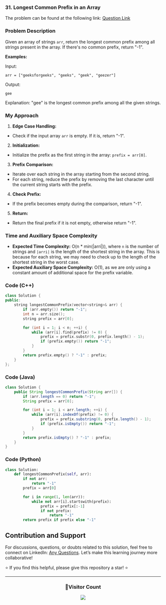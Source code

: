 ### 31. Longest Common Prefix in an Array

The problem can be found at the following link: [Question Link](https://www.geeksforgeeks.org/problems/longest-common-prefix-in-an-array5129/1)

### Problem Description

Given an array of strings `arr`, return the longest common prefix among all strings present in the array. If there's no common prefix, return "-1".

**Examples:**

Input:

```
arr = ["geeksforgeeks", "geeks", "geek", "geezer"]
```

Output:

```
gee
```

Explanation:
"gee" is the longest common prefix among all the given strings.

### My Approach

1. **Edge Case Handling:**

- Check if the input array `arr` is empty. If it is, return "-1".

2. **Initialization:**

- Initialize the prefix as the first string in the array: `prefix = arr[0]`.

3. **Prefix Comparison:**

- Iterate over each string in the array starting from the second string.
- For each string, reduce the prefix by removing the last character until the current string starts with the prefix.

4. **Check Prefix:**

- If the prefix becomes empty during the comparison, return "-1".

5. **Return:**

- Return the final prefix if it is not empty, otherwise return "-1".

### Time and Auxiliary Space Complexity

- **Expected Time Complexity:** O(n \* min(|arri|)), where `n` is the number of strings and `|arri|` is the length of the shortest string in the array. This is because for each string, we may need to check up to the length of the shortest string in the worst case.
- **Expected Auxiliary Space Complexity:** O(1), as we are only using a constant amount of additional space for the prefix variable.

### Code (C++)

```cpp
class Solution {
public:
    string longestCommonPrefix(vector<string>& arr) {
        if (arr.empty()) return "-1";
        int n = arr.size();
        string prefix = arr[0];

        for (int i = 1; i < n; ++i) {
            while (arr[i].find(prefix) != 0) {
                prefix = prefix.substr(0, prefix.length() - 1);
                if (prefix.empty()) return "-1";
            }
        }
        return prefix.empty() ? "-1" : prefix;
    }
};
```

### Code (Java)

```java
class Solution {
    public String longestCommonPrefix(String arr[]) {
        if (arr.length == 0) return "-1";
        String prefix = arr[0];

        for (int i = 1; i < arr.length; ++i) {
            while (arr[i].indexOf(prefix) != 0) {
                prefix = prefix.substring(0, prefix.length() - 1);
                if (prefix.isEmpty()) return "-1";
            }
        }
        return prefix.isEmpty() ? "-1" : prefix;
    }
}
```

### Code (Python)

```python
class Solution:
    def longestCommonPrefix(self, arr):
        if not arr:
            return "-1"
        prefix = arr[0]

        for i in range(1, len(arr)):
            while not arr[i].startswith(prefix):
                prefix = prefix[:-1]
                if not prefix:
                    return "-1"
        return prefix if prefix else "-1"
```

## Contribution and Support

For discussions, questions, or doubts related to this solution, feel free to connect on LinkedIn: [Any Questions](https://www.linkedin.com/in/patel-hetkumar-sandipbhai-8b110525a/). Let’s make this learning journey more collaborative!

⭐ If you find this helpful, please give this repository a star! ⭐

---

<div align="center">
  <h3><b>📍Visitor Count</b></h3>
</div>

<p align="center">
  <img src="https://visitor-badge.laobi.icu/badge?page_id=Hunterdii.GeeksforGeeks-POTD" />
</p>
